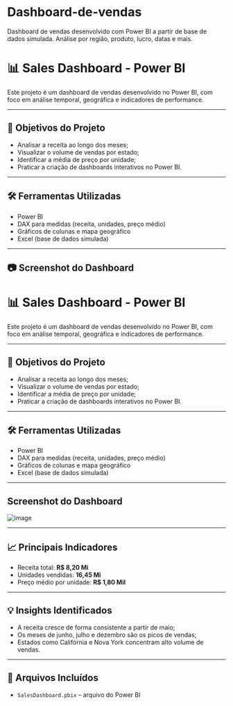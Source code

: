 # Dashboard-de-vendas
Dashboard de vendas desenvolvido com Power BI a partir de base de dados simulada. Análise por região, produto, lucro, datas e mais.
# 📊 Sales Dashboard - Power BI

Este projeto é um dashboard de vendas desenvolvido no Power BI, com foco em análise temporal, geográfica e indicadores de performance.

---

## 🎯 Objetivos do Projeto

- Analisar a receita ao longo dos meses;
- Visualizar o volume de vendas por estado;
- Identificar a média de preço por unidade;
- Praticar a criação de dashboards interativos no Power BI.

---

## 🛠️ Ferramentas Utilizadas

- Power BI
- DAX para medidas (receita, unidades, preço médio)
- Gráficos de colunas e mapa geográfico
- Excel (base de dados simulada)

---

## 📷 Screenshot do Dashboard

# 📊 Sales Dashboard - Power BI

Este projeto é um dashboard de vendas desenvolvido no Power BI, com foco em análise temporal, geográfica e indicadores de performance.

---

## 🎯 Objetivos do Projeto

- Analisar a receita ao longo dos meses;
- Visualizar o volume de vendas por estado;
- Identificar a média de preço por unidade;
- Praticar a criação de dashboards interativos no Power BI.

---

## 🛠️ Ferramentas Utilizadas

- Power BI
- DAX para medidas (receita, unidades, preço médio)
- Gráficos de colunas e mapa geográfico
- Excel (base de dados simulada)

---

##  Screenshot do Dashboard


![image](https://github.com/user-attachments/assets/9ff691dc-a0b0-4adb-8a8b-7a898e4832b8)



---

## 📈 Principais Indicadores

- Receita total: **R$ 8,20 Mi**
- Unidades vendidas: **16,45 Mi**
- Preço médio por unidade: **R$ 1,80 Mil**

---

## 💡 Insights Identificados

- A receita cresce de forma consistente a partir de maio;
- Os meses de junho, julho e dezembro são os picos de vendas;
- Estados como Califórnia e Nova York concentram alto volume de vendas.

---

## 📁 Arquivos Incluídos

- `SalesDashboard.pbix` – arquivo do Power BI







